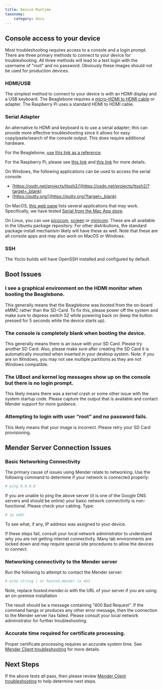 ```yaml
---
title: Device Runtime
taxonomy:
    category: docs
---
```


## Console access to your device

Most troubleshooting requires access to a console and a login prompt.
There are three primary methods to connect to your device for
troubleshooting. All three methods will lead to a text login with the
username of "root" and no password. Obviously these images should not
be used for production devices.

### HDMI/USB

The simplest method to connect to your device is with an HDMI display
and a USB keyboard. The Beaglebone requires a
[micro-HDMI to HDMI cable](https://elinux.org/Beagleboard:BeagleBone_Black_Accessories?target=_blank#HDMI_Cables)
or adapter. The Raspberry Pi uses a standard HDMI to HDMI cable.

### Serial Adapter
An alternative to HDMI and keyboard is to use a serial adapter; this
can provide more effective troubleshooting since it allows for easy
copy/paste/search of the console output. This does require additional
hardware.

For the Beaglebone,
[use this link as a reference](https://elinux.org/Beagleboard:BeagleBone_Black_Serial?target=_blank).

For the Raspberry Pi, please see
[this link](https://elinux.org/RPi_Serial_Connection?target=_blank) and
[this link](https://learn.adafruit.com/adafruits-raspberry-pi-lesson-5-using-a-console-cable/overview?target=_blank)
for more details.

On Windows, the following applications can be used to access the serial console:
* [https://osdn.net/projects/ttssh2/](https://osdn.net/projects/ttssh2/?target=_blank)
* [https://putty.org/](https://putty.org/?target=_blank)

On MacOS, [this web page](https://pbxbook.com/other/mac-ser.html?target=_blank)
lists several applications that may work.  Specifically, we have
tested
[Serial from the Mac App store](https://itunes.apple.com/us/app/serial/id877615577?mt=12?target=_blank).

On Linux, you can use
[picocom](https://github.com/npat-efault/picocom?target=_blank),
[screen](https://www.gnu.org/software/screen?target=_blank) or
[minicom](https://en.wikipedia.org/wiki/Minicom?target=_blank). These are all
available in the Ubuntu package repository. For other distributions,
the standard package install mechanism likely will have these as
well. Note that these are all console apps and may also work on MacOS
or Windows.

### SSH

The Yocto builds will have OpenSSH installed and configured by
default.


## Boot Issues

### I see a graphical environment on the HDMI monitor when booting the Beaglebone.

   This generally means that the Beaglebone was booted from
   the on-board eMMC rather than the SD-Card.  To fix this, please
   power off the system and make sure to depress switch S2 while
   powering back on (keep the button pressed for 5 seconds while the
   device starts up).

### The console is completely blank when booting the device.
   
   This generally means there is an issue with your SD Card.  Please
   try another SD Card. Also, please make sure after creating the SD
   Card it is automatically mounted when inserted in your desktop
   system. Note: if you are on Windows, you may not see multiple
   partitions as they are not Windows compatible.

### The UBoot and kernel log messages show up on the console but there is no login prompt.
   
   This likely means there was a kernel crash or some other issue with
   the system startup code. Please capture the output that is
   available and contact Mender support for more guidance.

### Attempting to login with user “root” and no password fails.

   This likely means that your image is incorrect. Please retry your SD
   Card provisioning.

## Mender Server Connection Issues

### Basic Networking Connectivity

   The primary cause of issues using Mender relate to networking. Use
   the following command to determine if your network is connected
   properly:

   ```bash
   # ping 8.8.8.8
   ```

   If you are unable to ping the above server (it is one of the Google
   DNS servers and should be online) your basic network connectivity
   is non-functional.  Please check your cabling.  Type:

   ```bash
   # ip addr
   ```

   To see what, if any, IP address was assigned to your device.

   If these steps fail, consult your local network administrator to
   understand why you are not getting internet connectivity.  Many lab
   environments are locked down and may require special site
   procedures to allow the devices to connect.

### Networking connectivity to the Mender server

   Run the following to attempt to contact the Mender server:

   ```bash
   # echo string | nc hosted.mender.io 443
   ```

   Note, replace *hosted.mender.io* with the URL of your server if you
   are using an on-premise installation

   The result should be a message containing "400 Bad Request". If the
   command hangs or produces any other error message, then the
   connection to the Mender server has failed. Please consult your
   local network administrator for further troubleshooting.

### Accurate time required for certificate processing.

   Proper certificate processing requires an accurate system time. See
   [Mender Client troubleshooting](../03.Mender-Client/docs.md#certificate-expired-or-not-yet-valid)
   for more details.

## Next Steps

If the above tests all pass, then please review [Mender Client troubleshooting](../03.Mender-Client/docs.md) to help determine next steps.
